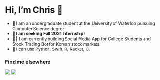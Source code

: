 #  Hi, I’m Chris 👋

- 🌱 I am an undergraduate student at the University of Waterloo pursuing Computer Science degree.
- 👀 **I am seeking Fall 2021 Internship!**
- 🧑‍💻 I am currently building Social Media App for College Students and Stock Trading Bot for Korean stock markets. 
- 💞️ I can use Python, Swift, R, Racket, C.

### Find me elsewhere
 <a href="https://www.linkedin.com/in/minjaelee0727/" target="_blank"> 
 <img src="https://img.icons8.com/fluent/48/000000/linkedin.png" /> 
 </a>
 <a href="https://www.notion.so/0020727-4b08b437ca2446d592575709c7c3ed14" target="_blank"> 
<img src="https://img.icons8.com/ios/48/000000/notion.png"/>
</a>
